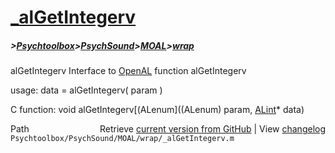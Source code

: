 # [_alGetIntegerv](_alGetIntegerv)
##### >[Psychtoolbox](Psychtoolbox)>[PsychSound](PsychSound)>[MOAL](MOAL)>[wrap](wrap)

alGetIntegerv  Interface to [OpenAL](OpenAL) function alGetIntegerv  
  
usage:  data = alGetIntegerv( param )  
  
C function:  void alGetIntegerv[(ALenum]((ALenum) param, [ALint](ALint)\* data)  




<div class="code_header" style="text-align:right;">
  <span style="float:left;">Path&nbsp;&nbsp;</span> <span class="counter">Retrieve <a href=
  "https://raw.github.com/Psychtoolbox-3/Psychtoolbox-3/beta/Psychtoolbox/PsychSound/MOAL/wrap/_alGetIntegerv.m">current version from GitHub</a> | View <a href=
  "https://github.com/Psychtoolbox-3/Psychtoolbox-3/commits/beta/Psychtoolbox/PsychSound/MOAL/wrap/_alGetIntegerv.m">changelog</a></span>
</div>
<div class="code">
  <code>Psychtoolbox/PsychSound/MOAL/wrap/_alGetIntegerv.m</code>
</div>

